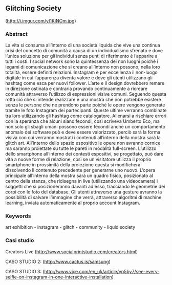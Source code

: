 ## Glitching Society
(http://i.imgur.com/yI1KiNOm.jpg)
### Abstract
La vita si consuma all’interno di una società liquida che vive una continua crisi del concetto di comunità a causa di un individualismo sfrenato e dove l’unica soluzione per gli individui senza punti di riferimento è l’apparire a tutti i costi.
I social network sono la quintessenza dei non luoghi poiché i legami di comunicazione che si creano all’interno non possono, nella loro totalità, essere definiti relazioni. 
Instagram è per eccellenza il non-luogo digitale in cui l’apparenza diventa valore e dove gli utenti utilizzano gli hashtag come esca per nuovi follower. 
L’arte e il design dovrebbero remare in direzione ostinata e contraria provando continuamente a ricreare comunità attraverso l’utilizzo di espressioni visive comuni. 
Seguendo questa rotta ciò che si intende realizzare è una mostra che non potrebbe esistere senza le persone che ne prendono parte poiché le opere vengono generate tramite le foto Instagram dei partecipanti. Queste ultime verranno combinate tra loro utilizzando gli hashtag come catalogatore. 
Allenarsi a rischiare errori con la speranza che alcuni siano fecondi, così scriveva Umberto Eco, ma non solo gli sbagli umani possono essere fecondi anche un comportamento anomalo dei software può e deve essere valorizzato, perciò sarà la forma visiva con cui verranno mostrati i contenuti all’interno della mostra sarà la glitch art.
All’interno dello spazio espositivo le opere non avranno cornice ma saranno proiettate su tutte le pareti in modalità full-screen. 
L’utilizzo dello smartphone all’interno dei contesti espositivi, se progettato, può dare vita a nuove forme di relazione, così  se un visitatore utilizza il proprio smartphone in prossimità della proiezione questa si modificherà dissolvendo il contenuto precedente per generarne uno nuovo. 
L’opera principale all’interno della mostra sarà un quadro fisico, posizionato al centro della stanza, che ridisegna in live (utilizzando una videocamera) i soggetti che si posizioneranno davanti ad esso, tracciando le geometrie dei corpi con le foto del database. Gli utenti attraverso una gesture avranno la possibilità di salvare l’immagine che verrà, attraverso algoritmi di machine learning, inviata automaticamente al proprio account Instagram. 

### Keywords
art exhibition - instagram - glitch - community - liquid society 

### Casi studio
Creators Live
(http://www.socialprintstudio.com/creators.html)

CASO STUDIO 2:
(http://www.cactus.is/samsung)

CASO STUDIO 3:
(http://www.vice.com/en_uk/article/yp5by7/see-every-selfie-on-instagram-in-one-interactive-installation)
